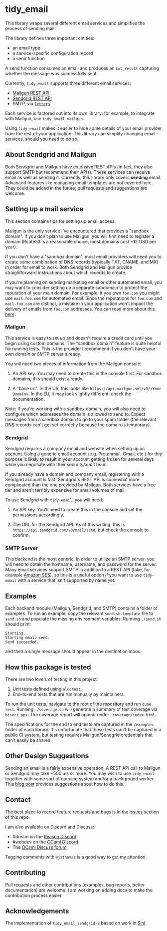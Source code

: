 # tidy_email

This library wraps several different email services and simplifies the
process of sending mail.

The library defines three important entities:
- an email type
- a service-specific configuration record
- a send function

A send function consumes an email and produces an `Lwt_result`
capturing whether the message was successfully sent.

Currently, `tidy_email` supports three different email services:

- [Mailgun REST API](https://documentation.mailgun.com/en/latest/api_reference.html)
- [Sendgrid REST API](https://docs.sendgrid.com/for-developers/sending-email/api-getting-started)
- SMTP, via [`letters`](https://github.com/oxidizing/letters/).

Each service is factored out into its own library; for example, to
integrate with Mailgun, use `tidy_email_mailgun`.

Using `tidy_email` makes it easier to hide some details of your email
provider from the rest of your application. This library can simplify
changing email services, should you need to do so.


## About Sendgrid and Mailgun

Both Sendgrid and Mailgun have extensive REST APIs (in fact, they also
support SMTP but recommend their APIs). These services can receive
email as well as sending it. Currently, this library only covers
**sending** email. Advanced features like managing email templates are
not covered here. They could be added in the future; pull requests and
suggestions are welcome.

## Setting up a mail service

This section contains tips for setting up email access.

Mailgun is the only service I've encountered that provides a "sandbox
domain". If you don't plan to use Mailgun, you will first need to
register a domain (Route53 is a reasonable choice, most domains cost
~12 USD per year).

If you don't have a "sandbox domain", most email providers will need
you to create some combination of DNS records (typically TXT, CNAME,
and MX) in order for email to work. Both Sendgrid and Mailgun provide
straightforward instructions about which records to create.

If you're planning on sending marketing email or other automated
email, you may want to consider setting up a separate subdomain to
protect the reputation of your main domain. For example, if you own
`foo.com` you might use `mail.foo.com` for automated email. Since the
reputations for `foo.com` and `mail.foo.com` are distinct, a mistake
in your application won't impact the delivery of emails from `foo.com`
addresses. You can read more about this
[here](https://www.mailgun.com/blog/the-basics-of-email-subdomains/).

### Mailgun

This service is easy to set up and doesn't require a credit card until
you begin using custom domains. The "sandbox domain" feature is quite
helpful for running tests. This is the provider I recommend if you
don't have your own domain or SMTP server already.

You will need two pieces of information from the Mailgun console:

1. An API key. You may need to create this in the console first. For
   sandbox domains, this should exist already.

2. A "base url". In the US, this looks like
   `https://api.mailgun.net/v3/<Your Domain>`. In the EU, it may look
   slightly different; check the documentation.

Note: If you're working with a sandbox domain, you will also need to
configure which addresses the domain is allowed to send to. Expect
messages from a sandbox domain to go to your spam folder (the relevant
DNS records can't get set correctly because the domain is temporary).

### Sendgrid

Sendgrid requires a company email and website when setting up an
account. Using a generic email account (e.g. Protonmail, Gmail, etc.)
for this purpose is likely to result in your account getting frozen
for several days while you negotiate with their security/audit team.

If you already have a domain and company email, registering with a
Sendgrid account is fast. Sendgrid's REST API is somewhat more
complicated than the one provided by Mailgun. Both services have a
free tier and aren't terribly expensive for small volumes of mail.

To use Sendgrid with `tidy-email`, you will need:

1. An API key. You'll need to create this in the console and set the
   permissions accordingly.

2. The URL for the Sendgrid API. As of this writing, this is
   `https://api.sendgrid.com/v3/mail/send`, but check the console to
   confirm.

### SMTP Server

This backend is the most generic. In order to utilize an SMTP server,
you will need to obtain the hostname, username, and password for the
server. Many email services support SMTP in addition to a REST API
(take, for example [Amazon
SES](https://docs.aws.amazon.com/ses/latest/dg/smtp-credentials.html)),
so this is a useful option if you want to use `tidy-email` with a
service that isn't supported by name yet.

## Examples

Each backend module (Mailgun, Sendgrid, and SMTP) contains a folder of
examples. To run an example, copy the relevant `send.sh.template` file
to `send.sh` and populate the missing environment
variables. Running `./send.sh` should print:

```
Starting.
Starting email send.
Send succeeded.
```

and then a single message should appear in the destination inbox.

## How this package is tested

There are two levels of testing in this project:

1. Unit tests defined using `alcotest`.
2. End-to-end tests that are run manually by maintainers.

To run the unit tests, navigate to the root of the repository and run
`dune test`. Running `./coverage.sh` will generate a summary of test
coverage via `bisect_ppx`. The coverage report will appear under
`_coverage/index.html`.

The specifications for the end to end tests are captured in the
`/examples` folder of each library. It's unfortunate that these tests
can't be captured in a public CI system, but testing requires
Mailgun/Sendgrid credentials that can't easily be shared.

## Other Design Suggestions

Sending an email is a fairly expensive operation; A REST API call to
Mailgun or Sendgrid may take ~500 ms or more. You may wish to use
`tidy_email` together with some sort of queuing system and/or a
background worker. This [blog
post](https://jsthomas.github.io/ocaml-email.html) provides
suggestions about how to do this.

## Contact

The best place to record feature requests and bugs is in the
[issues](https://github.com/jsthomas/tidy-email/issues) section of
this repo.

I am also available on Discord and Discuss:

- #dream on the [Reason Discord](https://discord.gg/YCTDuzbg).
- #webdev on the [OCaml Discord](https://discord.gg/DyhPFYGr)
- The [OCaml Discuss forum](https://discuss.ocaml.org/).

Tagging comments with `@jsthomas` is a good way to get my attention.

## Contributing

Pull requests and other contributions (examples, bug reports, better
documentation) are welcome. I am working on adding docs to make the
contribution process easier.

## Acknowledgements

The implementation of `tidy_email_sendgrid` is based on work in
[Sihl](https://github.com/oxidizing/sihl).
